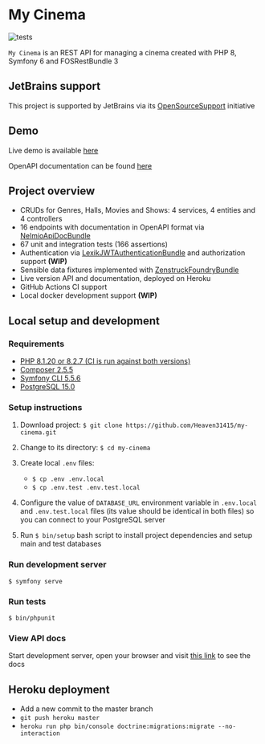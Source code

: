 # My Cinema

![tests](https://github.com/Heaven31415/my-cinema/actions/workflows/tests.yml/badge.svg)

`My Cinema` is an REST API for managing a cinema created with PHP 8, Symfony 6 and FOSRestBundle 3

## JetBrains support

This project is supported by JetBrains via its [OpenSourceSupport](https://jb.gg/OpenSourceSupport) initiative

## Demo

Live demo is available [here](https://heaven31415-my-cinema.herokuapp.com/api/v1)

OpenAPI documentation can be found [here](https://heaven31415-my-cinema.herokuapp.com/api/doc)

## Project overview

- CRUDs for Genres, Halls, Movies and Shows: 4 services, 4 entities and 4 controllers
- 16 endpoints with documentation in OpenAPI format via [NelmioApiDocBundle](https://github.com/nelmio/NelmioApiDocBundle)
- 67 unit and integration tests (166 assertions)
- Authentication via [LexikJWTAuthenticationBundle](https://github.com/lexik/LexikJWTAuthenticationBundle) and authorization support **(WIP)**
- Sensible data fixtures implemented with [ZenstruckFoundryBundle](https://github.com/zenstruck/foundry)
- Live version API and documentation, deployed on Heroku
- GitHub Actions CI support
- Local docker development support **(WIP)**

## Local setup and development

### Requirements

- [PHP 8.1.20 or 8.2.7 (CI is run against both versions)](https://www.php.net/)
- [Composer 2.5.5](https://getcomposer.org/)
- [Symfony CLI 5.5.6](https://symfony.com/download)
- [PostgreSQL 15.0](https://www.postgresql.org/)

### Setup instructions

1. Download project: `$ git clone https://github.com/Heaven31415/my-cinema.git`

2. Change to its directory: `$ cd my-cinema`

3. Create local `.env` files:
    - `$ cp .env .env.local`
    - `$ cp .env.test .env.test.local`

4. Configure the value of `DATABASE_URL` environment variable in `.env.local` and `.env.test.local`
files (its value should be identical in both files) so you can connect to your PostgreSQL server

5. Run `$ bin/setup` bash script to install project dependencies and setup main and test databases

### Run development server

`$ symfony serve`

### Run tests

`$ bin/phpunit`

### View API docs

Start development server, open your browser and visit [this link](https://localhost:8000/api/doc) to see the docs

## Heroku deployment

- Add a new commit to the master branch
- `git push heroku master`
- `heroku run php bin/console doctrine:migrations:migrate --no-interaction`
